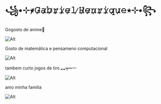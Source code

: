 #  ꧁•⊹٭𝙶̷𝚊̷𝚋̷𝚛̷𝚒̷𝚎̷𝚕̷ 𝙷̷𝚎̷𝚗̷𝚛̷𝚒̷𝚚̷𝚞̷𝚎̷٭⊹•꧂
                            


Gogosto de anime🤔

![Alt](https://i.pinimg.com/736x/c9/67/6f/c9676f537cbc72e248c82c38b18ba7a5.jpg)


Gosto de matemática e pensameno computacional

![Alt](https://s2.glbimg.com/vFDVZ8g6LyLOB_LdutPckPQ3Uoo=/e.glbimg.com/og/ed/f/original/2014/02/20/equation.jpg)

tambem curto jogos de tiro ︻┳═一   


![Alt](https://img.freepik.com/fotos-premium/papel-de-parede-colorido-para-jogos-call-of-duty-4k_669273-269.jpg)

amo minha familia

![Alt](https://www.fashionbubbles.com/wp-content/uploads/2021/11/7_dia_da_familia.jpg)
